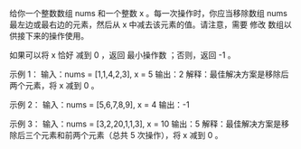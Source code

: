 给你一个整数数组 nums 和一个整数 x 。每一次操作时，你应当移除数组 nums 最左边或最右边的元素，然后从 x 中减去该元素的值。请注意，需要 修改 数组以供接下来的操作使用。

如果可以将 x 恰好 减到 0 ，返回 最小操作数 ；否则，返回 -1 。

示例 1：
输入：nums = [1,1,4,2,3], x = 5
输出：2
解释：最佳解决方案是移除后两个元素，将 x 减到 0 。

示例 2：
输入：nums = [5,6,7,8,9], x = 4
输出：-1

示例 3：
输入：nums = [3,2,20,1,1,3], x = 10
输出：5
解释：最佳解决方案是移除后三个元素和前两个元素（总共 5 次操作），将 x 减到 0 。
